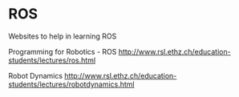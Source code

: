 # ROS
Websites to help in learning ROS

Programming for Robotics - ROS  http://www.rsl.ethz.ch/education-students/lectures/ros.html

Robot Dynamics  http://www.rsl.ethz.ch/education-students/lectures/robotdynamics.html
